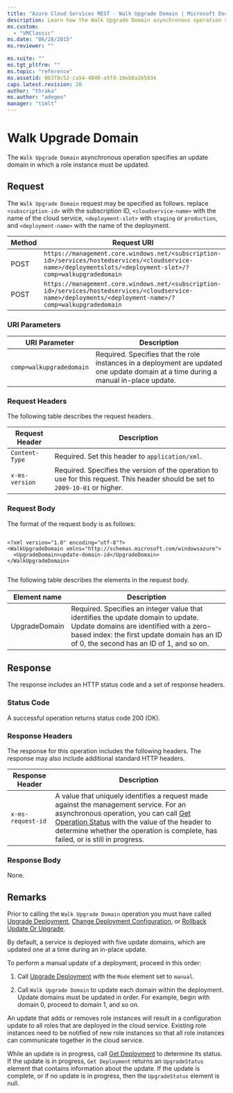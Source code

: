 ```yaml
---
title: "Azure Cloud Services REST - Walk Upgrade Domain | Microsoft Docs"
description: Learn how the Walk Upgrade Domain asynchronous operation specifies an update domain in which a role instance must be updated.
ms.custom: 
  - "VMClassic"
ms.date: "06/28/2015"
ms.reviewer: ""

ms.suite: ""
ms.tgt_pltfrm: ""
ms.topic: "reference"
ms.assetid: 063f8c52-ca54-4840-a5fd-16eb8a165834
caps.latest.revision: 28
author: "thraka"
ms.author: "adegeo"
manager: "timlt"
---
```

# Walk Upgrade Domain
The `Walk Upgrade Domain` asynchronous operation specifies an update domain in which a role instance must be updated.  
  
## Request  
 The `Walk Upgrade Domain` request may be specified as follows. replace `<subscription-id>` with the subscription ID, `<cloudservice-name>` with the name of the cloud service, `<deployment-slot>` with `staging` or `production`, and `<deployment-name>` with the name of the deployment.  
  
|Method|Request URI|  
|------------|-----------------|  
|POST|`https://management.core.windows.net/<subscription-id>/services/hostedservices/<cloudservice-name>/deploymentslots/<deployment-slot>/?comp=walkupgradedomain`|  
|POST|`https://management.core.windows.net/<subscription-id>/services/hostedservices/<cloudservice-name>/deployments/<deployment-name>/?comp=walkupgradedomain`|  
  
### URI Parameters  
  
|URI Parameter|Description|  
|-------------------|-----------------|  
|`comp=walkupgradedomain`|Required. Specifies that the role instances in a deployment are updated one update domain at a time during a manual in-place update.|  
  
### Request Headers  
 The following table describes the request headers.  
  
|Request Header|Description|  
|--------------------|-----------------|  
|`Content-Type`|Required. Set this header to `application/xml`.|  
|`x-ms-version`|Required. Specifies the version of the operation to use for this request. This header should be set to `2009-10-01` or higher.|  
  
### Request Body  
 The format of the request body is as follows:  
  
```  
  
<?xml version="1.0" encoding="utf-8"?>  
<WalkUpgradeDomain xmlns="http://schemas.microsoft.com/windowsazure">  
  <UpgradeDomain>update-domain-id</UpgradeDomain>  
</WalkUpgradeDomain>  
  
```  
  
 The following table describes the elements in the request body.  
  
|Element name|Description|  
|------------------|-----------------|  
|UpgradeDomain|Required. Specifies an integer value that identifies the update domain to update. Update domains are identified with a zero-based index: the first update domain has an ID of 0, the second has an ID of 1, and so on.|  
  
## Response  
 The response includes an HTTP status code and a set of response headers.  
  
### Status Code  
 A successful operation returns status code 200 (OK).  
  
### Response Headers  
 The response for this operation includes the following headers. The response may also include additional standard HTTP headers.  
  
|Response Header|Description|  
|---------------------|-----------------|  
|`x-ms-request-id`|A value that uniquely identifies a request made against the management service. For an asynchronous operation, you can call [Get Operation Status](https://msdn.microsoft.com/library/azure/1215ece5-cbef-4a85-a3db-ab6c20c2c6df) with the value of the header to determine whether the operation is complete, has failed, or is still in progress.|  
  
### Response Body  
 None.  
  
## Remarks  
 Prior to calling the `Walk Upgrade Domain` operation you must have called [Upgrade Deployment](rest-upgrade-deployment.md), [Change Deployment Configuration](rest-change-deployment-configuration.md), or [Rollback Update Or Upgrade](rest-rollback-update-or-upgrade.md).  
  
 By default, a service is deployed with five update domains, which are updated one at a time during an in-place update.  
  
 To perform a manual update of a deployment, proceed in this order:  
  
1.  Call [Upgrade Deployment](rest-upgrade-deployment.md) with the `Mode` element set to `manual`.  
  
2.  Call `Walk Upgrade Domain` to update each domain within the deployment. Update domains must be updated in order. For example, begin with domain 0, proceed to domain 1, and so on.  
  
 An update that adds or removes role instances will result in a configuration update to all roles that are deployed in the cloud service. Existing role instances need to be notified of new role instances so that all role instances can communicate together in the cloud service.  
  
 While an update is in progress, call [Get Deployment](rest-get-deployment.md) to determine its status. If the update is in progress, `Get Deployment` returns an `UpgradeStatus` element that contains information about the update. If the update is complete, or if no update is in progress, then the `UpgradeStatus` element is null.